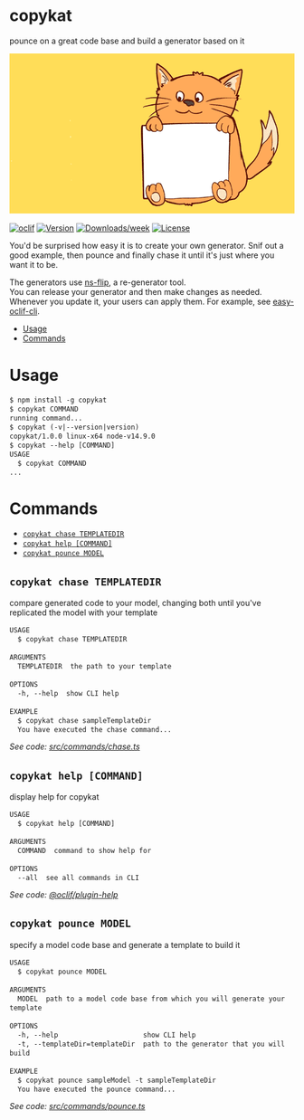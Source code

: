 
[//]: # ( ns__file unit: standard, comp: README.md )

[//]: # ( ns__custom_start beginning )

[//]: # ( ns__custom_end beginning )

[//]: # ( ns__start_section intro )

[//]: # ( ns__custom_start description )
copykat
======
pounce on a great code base and build a generator based on it

[//]: # ( ns__custom_end description )

[//]: # ( ns__custom_start afterDescription )
![happy cat](src/custom/images/COPYKAT-GIF3.gif)

[//]: # ( ns__custom_end afterDescription )

[//]: # ( ns__custom_start badges )

[//]: # ( ns__start_section usageSection )
[![oclif](https://img.shields.io/badge/cli-oclif-brightgreen.svg)](https://oclif.io)
[![Version](https://img.shields.io/npm/v/copykat.starter.svg)](https://npmjs.org/package/copykat.starter)
[![Downloads/week](https://img.shields.io/npm/dw/copykat.starter.svg)](https://npmjs.org/package/copykat.starter)
[![License](https://img.shields.io/npm/l/copykat.starter.svg)](https://github.com//blob/master/package.json)

[//]: # ( ns__custom_end badges )

[//]: # ( ns__end_section intro )


[//]: # ( ns__custom_start beforeToc )
You'd be surprised how easy it is to create your own generator. Snif out a good example, 
then pounce and finally chase it until it's just where you want it to be.

The generators use [ns-flip](https://www.npmjs.com/package/ns-flip), a re-generator tool.  
You can release your generator and then make changes as needed.  Whenever you update it,
your users can apply them.  For example, see [easy-oclif-cli](https://www.npmjs.com/package/easy-oclif-cli).

[//]: # ( ns__custom_end beforeToc )

[//]: # ( ns__custom_start toc )
<!-- toc -->
* [Usage](#usage)
* [Commands](#commands)
<!-- tocstop -->

[//]: # ( ns__custom_end toc )

[//]: # ( ns__custom_start usage )
# Usage
<!-- usage -->
```sh-session
$ npm install -g copykat
$ copykat COMMAND
running command...
$ copykat (-v|--version|version)
copykat/1.0.0 linux-x64 node-v14.9.0
$ copykat --help [COMMAND]
USAGE
  $ copykat COMMAND
...
```
<!-- usagestop -->

[//]: # ( ns__custom_end usage )

[//]: # ( ns__end_section usageSection )


[//]: # ( ns__start_section commandsSection )
# Commands


[//]: # ( ns__custom_start commands )
<!-- commands -->
* [`copykat chase TEMPLATEDIR`](#copykat-chase-templatedir)
* [`copykat help [COMMAND]`](#copykat-help-command)
* [`copykat pounce MODEL`](#copykat-pounce-model)

## `copykat chase TEMPLATEDIR`

compare generated code to your model, changing both until you've replicated the model with your template

```
USAGE
  $ copykat chase TEMPLATEDIR

ARGUMENTS
  TEMPLATEDIR  the path to your template

OPTIONS
  -h, --help  show CLI help

EXAMPLE
  $ copykat chase sampleTemplateDir 
  You have executed the chase command...
```

_See code: [src/commands/chase.ts](https://github.com/YizYah/copykat/blob/v1.0.0/src/commands/chase.ts)_

## `copykat help [COMMAND]`

display help for copykat

```
USAGE
  $ copykat help [COMMAND]

ARGUMENTS
  COMMAND  command to show help for

OPTIONS
  --all  see all commands in CLI
```

_See code: [@oclif/plugin-help](https://github.com/oclif/plugin-help/blob/v3.2.1/src/commands/help.ts)_

## `copykat pounce MODEL`

specify a model code base and generate a template to build it

```
USAGE
  $ copykat pounce MODEL

ARGUMENTS
  MODEL  path to a model code base from which you will generate your template

OPTIONS
  -h, --help                     show CLI help
  -t, --templateDir=templateDir  path to the generator that you will build

EXAMPLE
  $ copykat pounce sampleModel -t sampleTemplateDir 
  You have executed the pounce command...
```

_See code: [src/commands/pounce.ts](https://github.com/YizYah/copykat/blob/v1.0.0/src/commands/pounce.ts)_
<!-- commandsstop -->

[//]: # ( ns__custom_end commands )

[//]: # ( ns__end_section commandsSection )
